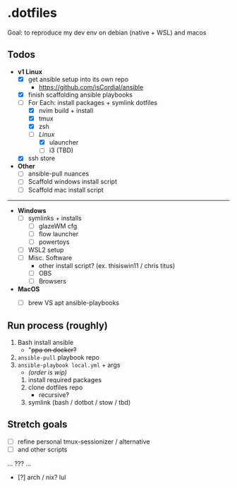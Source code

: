 # .dotfiles
Goal: to reproduce my dev env on debian (native + WSL) and macos

## Todos
- **v1 Linux**
    - [x] get ansible setup into its own repo
        - https://github.com/isCordial/ansible
    - [x] finish scaffolding ansible playbooks
    - [ ] For Each: install packages + symlink dotfiles
        - [x] nvim build + install
        - [x] tmux
        - [x] zsh
        - [ ] *Linux*
            - [x] ulauncher
            - [ ] i3 (TBD)
    - [x] ssh store

- **Other**
    - [ ] ansible-pull nuances
    - [ ] Scaffold windows install script
    - [ ] Scaffold mac install script

---

- **Windows**
    - [ ] symlinks + installs
        - [ ] glazeWM cfg
        - [ ] flow launcher
        - [ ] powertoys
    - [ ] WSL2 setup
    - [ ] Misc. Software
        - other install script? (ex. thisiswin11 / chris titus)
        - [ ] OBS
        - [ ] Browsers

- **MacOS**
    - [ ] brew VS apt ansible-playbooks


## Run process (roughly)
1. Bash install ansible
    - "~~ppa on docker?~~
2. `ansible-pull` playbook repo
3. `ansible-playbook local.yml` + args
    - *(order is wip)*
    1. install required packages
    2. clone dotfiles repo
        - recursive?
    3. symlink (bash / dotbot / stow / tbd)


## Stretch goals
- [ ] refine personal tmux-sessionizer / alternative
- [ ] and other scripts

...
???
...
- [?] arch / nix? lul
